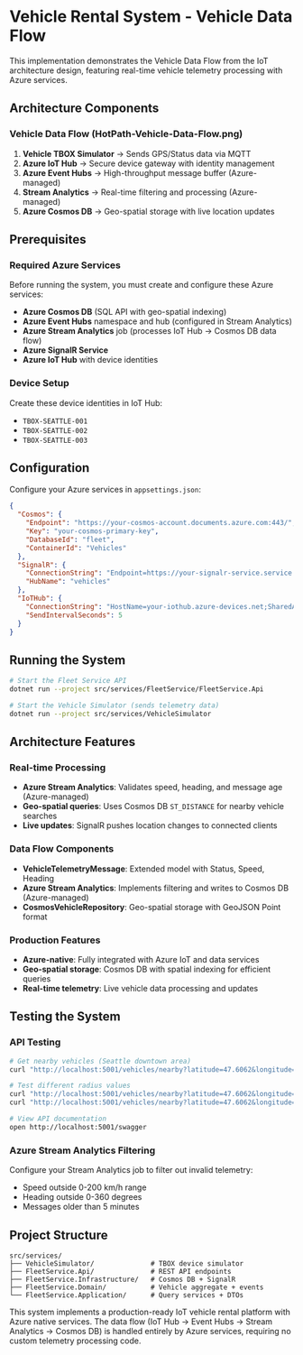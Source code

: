 # Vehicle Rental System - Vehicle Data Flow

This implementation demonstrates the Vehicle Data Flow from the IoT architecture design, featuring real-time vehicle telemetry processing with Azure services.

## Architecture Components

### Vehicle Data Flow (HotPath-Vehicle-Data-Flow.png)
1. **Vehicle TBOX Simulator** → Sends GPS/Status data via MQTT
2. **Azure IoT Hub** → Secure device gateway with identity management
3. **Azure Event Hubs** → High-throughput message buffer (Azure-managed)
4. **Stream Analytics** → Real-time filtering and processing (Azure-managed)
5. **Azure Cosmos DB** → Geo-spatial storage with live location updates

## Prerequisites

### Required Azure Services
Before running the system, you must create and configure these Azure services:
- **Azure Cosmos DB** (SQL API with geo-spatial indexing)
- **Azure Event Hubs** namespace and hub (configured in Stream Analytics)
- **Azure Stream Analytics** job (processes IoT Hub → Cosmos DB data flow)
- **Azure SignalR Service**
- **Azure IoT Hub** with device identities

### Device Setup
Create these device identities in IoT Hub:
- `TBOX-SEATTLE-001`
- `TBOX-SEATTLE-002`
- `TBOX-SEATTLE-003`

## Configuration

Configure your Azure services in `appsettings.json`:

```json
{
  "Cosmos": {
    "Endpoint": "https://your-cosmos-account.documents.azure.com:443/",
    "Key": "your-cosmos-primary-key",
    "DatabaseId": "fleet",
    "ContainerId": "Vehicles"
  },
  "SignalR": {
    "ConnectionString": "Endpoint=https://your-signalr-service.service.signalr.net;AccessKey=your-access-key",
    "HubName": "vehicles"
  },
  "IoTHub": {
    "ConnectionString": "HostName=your-iothub.azure-devices.net;SharedAccessKeyName=iothubowner;SharedAccessKey=your-key",
    "SendIntervalSeconds": 5
  }
}
```

## Running the System

```bash
# Start the Fleet Service API
dotnet run --project src/services/FleetService/FleetService.Api

# Start the Vehicle Simulator (sends telemetry data)
dotnet run --project src/services/VehicleSimulator
```

## Architecture Features

### Real-time Processing
- **Azure Stream Analytics**: Validates speed, heading, and message age (Azure-managed)
- **Geo-spatial queries**: Uses Cosmos DB `ST_DISTANCE` for nearby vehicle searches
- **Live updates**: SignalR pushes location changes to connected clients

### Data Flow Components
- **VehicleTelemetryMessage**: Extended model with Status, Speed, Heading
- **Azure Stream Analytics**: Implements filtering and writes to Cosmos DB (Azure-managed)
- **CosmosVehicleRepository**: Geo-spatial storage with GeoJSON Point format

### Production Features
- **Azure-native**: Fully integrated with Azure IoT and data services
- **Geo-spatial storage**: Cosmos DB with spatial indexing for efficient queries
- **Real-time telemetry**: Live vehicle data processing and updates

## Testing the System

### API Testing
```bash
# Get nearby vehicles (Seattle downtown area)
curl "http://localhost:5001/vehicles/nearby?latitude=47.6062&longitude=-122.3321&radius=5"

# Test different radius values
curl "http://localhost:5001/vehicles/nearby?latitude=47.6062&longitude=-122.3321&radius=1"  # 1km
curl "http://localhost:5001/vehicles/nearby?latitude=47.6062&longitude=-122.3321&radius=10" # 10km

# View API documentation
open http://localhost:5001/swagger
```

### Azure Stream Analytics Filtering
Configure your Stream Analytics job to filter out invalid telemetry:
- Speed outside 0-200 km/h range
- Heading outside 0-360 degrees
- Messages older than 5 minutes

## Project Structure

```
src/services/
├── VehicleSimulator/              # TBOX device simulator
├── FleetService.Api/              # REST API endpoints
├── FleetService.Infrastructure/   # Cosmos DB + SignalR
├── FleetService.Domain/           # Vehicle aggregate + events
└── FleetService.Application/      # Query services + DTOs
```

This system implements a production-ready IoT vehicle rental platform with Azure native services. The data flow (IoT Hub → Event Hubs → Stream Analytics → Cosmos DB) is handled entirely by Azure services, requiring no custom telemetry processing code.